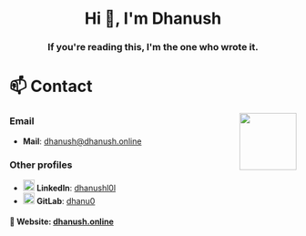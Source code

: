 <h1 align="center">Hi 👋, I'm Dhanush </h1>
<h3 align="center">If you're reading this, I'm the one who wrote it.</h3>

# 📫 Contact

<img align="right" src="https://repo.dhanush.online/gif/astronautcat.gif" width="100" height="100"/>

### Email

- **Mail**: [dhanush@dhanush.online](mailto:dhanush@dhanush.online)

### Other profiles

- <img src="https://repo.dhanush.online/images/linkedin.png" alt="LinkedIn Icon" width="20" height="20"/> **LinkedIn**: [dhanushl0l](https://linkedin.com/in/dhanu-dev)
- <img src="https://repo.dhanush.online/images/gitlab.png" alt="GitLab Icon" width="20" height="20"/> **GitLab**: [dhanu0](https://gitlab.com/dhanu0)

#### 🚀 **Website**:  [dhanush.online](https://dhanush.online)